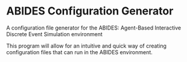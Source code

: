 # ABIDES Configuration Generator
A configuration file generator for the ABIDES: Agent-Based Interactive Discrete Event Simulation environment

This program will allow for an intuitive and quick way of creating configuration files that can run in 
the ABIDES environment.
